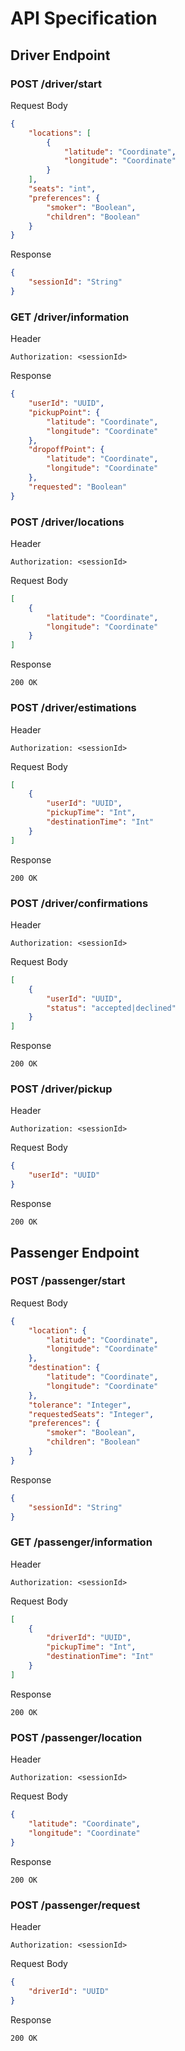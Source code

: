 # API Specification

## Driver Endpoint

### POST /driver/start
Request Body
```json
{
    "locations": [
        {
            "latitude": "Coordinate",
            "longitude": "Coordinate"
        }
    ],
    "seats": "int",
    "preferences": {
        "smoker": "Boolean",
        "children": "Boolean"
    }
}
```

Response
```json
{
    "sessionId": "String" 
}
```

### GET /driver/information
Header
```
Authorization: <sessionId>
```

Response
```json
{
    "userId": "UUID",
    "pickupPoint": {
        "latitude": "Coordinate",
        "longitude": "Coordinate"
    },
    "dropoffPoint": {
        "latitude": "Coordinate",
        "longitude": "Coordinate"
    },
    "requested": "Boolean"
}
```

### POST /driver/locations
Header
```
Authorization: <sessionId>
```
Request Body
```json
[
    {
        "latitude": "Coordinate",
        "longitude": "Coordinate"
    }
]
```
Response
```
200 OK
```

### POST /driver/estimations
Header
```
Authorization: <sessionId>
```
Request Body
```json
[
    {
        "userId": "UUID",
        "pickupTime": "Int",
        "destinationTime": "Int"
    }
]
```
Response
```
200 OK
```

### POST /driver/confirmations
Header
```
Authorization: <sessionId>
```
Request Body
```json
[
    {
        "userId": "UUID",
        "status": "accepted|declined"
    }
]
```
Response
```
200 OK
```

### POST /driver/pickup
Header
```
Authorization: <sessionId>
```
Request Body
```json
{
    "userId": "UUID"
}
```
Response
```
200 OK
```

## Passenger Endpoint
### POST /passenger/start
Request Body
```json
{
    "location": {
        "latitude": "Coordinate",
        "longitude": "Coordinate"
    },
    "destination": {
        "latitude": "Coordinate",
        "longitude": "Coordinate"
    },
    "tolerance": "Integer",
    "requestedSeats": "Integer",
    "preferences": {
        "smoker": "Boolean",
        "children": "Boolean"
    }
}
```
Response
```json
{
    "sessionId": "String"
}
```

### GET /passenger/information
Header
```
Authorization: <sessionId>
```
Request Body
```json
[
    {
        "driverId": "UUID",
        "pickupTime": "Int",
        "destinationTime": "Int"
    }
]
```
Response
```
200 OK
```

### POST /passenger/location
Header
```
Authorization: <sessionId>
```
Request Body
```json
{
    "latitude": "Coordinate",
    "longitude": "Coordinate"
}
```
Response
```
200 OK
```

### POST /passenger/request
Header
```
Authorization: <sessionId>
```
Request Body
```json
{
    "driverId": "UUID"
}
```
Response
```
200 OK
```